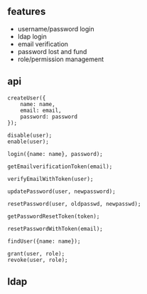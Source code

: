 
## features

- username/password login
- ldap login
- email verification
- password lost and fund
- role/permission management

## api

```
createUser({
    name: name,
    email: email,
    password: password
});
```

```
disable(user);
enable(user);
```

```
login({name: name}, password);
```

```
getEmailverificationToken(email);

verifyEmailWithToken(user);
```

```
updatePassword(user, newpassword);

resetPassword(user, oldpasswd, newpasswd);

getPasswordResetToken(token);

resetPasswordWithToken(email);
```

```
findUser({name: name});
```

```
grant(user, role);
revoke(user, role);
```

## ldap

